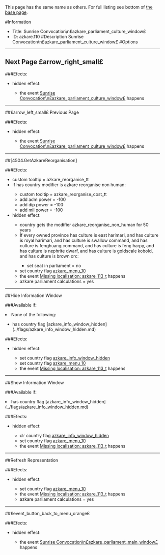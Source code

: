 This page has the same name as others. For full listing see bottom of [the base page](sunrise_convocation_npsazkare_parliament_culture_windowps2222.md).

#Information
 - Title: Sunrise Convocation\n£azkare_parliament_culture_window£
 - ID: azkare.110
#Description
Sunrise Convocation\n£azkare_parliament_culture_window£
#Options

___
##     Next Page £arrow_right_small£

###Efects:<ul><li>hidden effect:</li><ul><li>the event [Sunrise Convocation\n£azkare_parliament_culture_window£](../events/sunrise_convocation_npsazkare_parliament_culture_windowps.md) happens</li></ul></ul>

___
##£arrow_left_small£ Previous Page      

###Efects:<ul><li>hidden effect:</li><ul><li>the event [Sunrise Convocation\n£azkare_parliament_culture_window£](../events/sunrise_convocation_npsazkare_parliament_culture_windowps.md) happens</li></ul></ul>

___
##[4504.GetAzkareReorganisation]

###Efects:<ul><li>custom tooltip = azkare_reorganise_tt</li><li>If has country modifier is azkare reorganise non human:</li><ul><li>custom tooltip = azkare_reorganise_cost_tt</li><li>add adm power = -100</li><li>add dip power = -100</li><li>add mil power = -100</li></ul><li>hidden effect:</li><ul><li>country gets the modifier azkare_reorganise_non_human for 50 years</li><li>If every owned province has culture is east harimari, and has culture is royal harimari, and has culture is swallow command, and has culture is fenghuang command, and has culture is feng harpy, and has culture is nephrite dwarf, and has culture is goldscale kobold, and has culture is brown orc:</li><ul><li>set seat in parliament = no</li></ul><li>set country flag [azkare_menu_10](../flags/azkare_menu_10.md)</li><li>the event [Missing localisation: azkare_113_t](../events/missing_localisation_azkare_113_t.md) happens</li><li>azkare parliament calculations = yes</li></ul></ul>

___
##Hide Information Window

###Available if:
<li>None of the following:</li><ul><li>has country flag [azkare_info_window_hidden](../flags/azkare_info_window_hidden.md)</li></ul>

###Efects:<ul><li>hidden effect:</li><ul><li>set country flag [azkare_info_window_hidden](../flags/azkare_info_window_hidden.md)</li><li>set country flag [azkare_menu_10](../flags/azkare_menu_10.md)</li><li>the event [Missing localisation: azkare_113_t](../events/missing_localisation_azkare_113_t.md) happens</li></ul></ul>

___
##Show Information Window

###Available if:
<li>has country flag [azkare_info_window_hidden](../flags/azkare_info_window_hidden.md)</li>

###Efects:<ul><li>hidden effect:</li><ul><li>clr country flag [azkare_info_window_hidden](../flags/azkare_info_window_hidden.md)</li><li>set country flag [azkare_menu_10](../flags/azkare_menu_10.md)</li><li>the event [Missing localisation: azkare_113_t](../events/missing_localisation_azkare_113_t.md) happens</li></ul></ul>

___
##Refresh Representation

###Efects:<ul><li>hidden effect:</li><ul><li>set country flag [azkare_menu_10](../flags/azkare_menu_10.md)</li><li>the event [Missing localisation: azkare_113_t](../events/missing_localisation_azkare_113_t.md) happens</li><li>azkare parliament calculations = yes</li></ul></ul>

___
##£event_button_back_to_menu_orange£

###Efects:<ul><li>hidden effect:</li><ul><li>the event [Sunrise Convocation\n£azkare_parliament_main_window£](../events/sunrise_convocation_npsazkare_parliament_main_windowps.md) happens</li></ul></ul>
